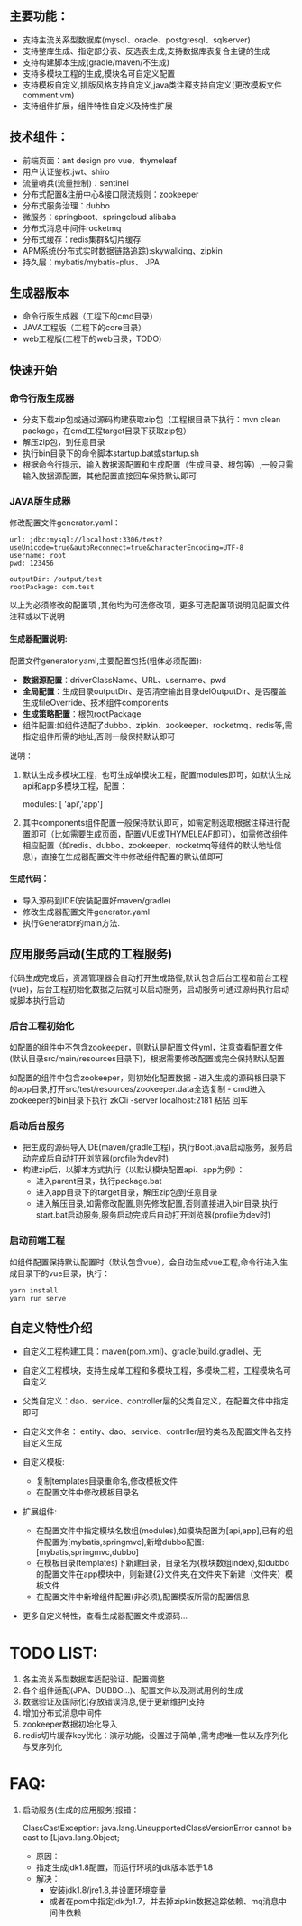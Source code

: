 ## 主要功能：

- 支持主流关系型数据库(mysql、oracle、postgresql、sqlserver)
- 支持整库生成、指定部分表、反选表生成,支持数据库表复合主键的生成
- 支持构建脚本生成(gradle/maven/不生成)
- 支持多模块工程的生成,模块名可自定义配置
- 支持模板自定义,排版风格支持自定义,java类注释支持自定义(更改模板文件comment.vm)
- 支持组件扩展，组件特性自定义及特性扩展

## 技术组件：


- 前端页面：ant design pro vue、thymeleaf
- 用户认证鉴权:jwt、shiro
- 流量哨兵(流量控制)：sentinel
- 分布式配置&注册中心&接口限流规则：zookeeper
- 分布式服务治理：dubbo
- 微服务：springboot、springcloud alibaba
- 分布式消息中间件rocketmq
- 分布式缓存：redis集群&切片缓存
- APM系统(分布式实时数据链路追踪):skywalking、zipkin
- 持久层：mybatis/mybatis-plus、 JPA

## 生成器版本
- 命令行版生成器（工程下的cmd目录）
- JAVA工程版（工程下的core目录）
- web工程版(工程下的web目录，TODO)

## 快速开始

### 命令行版生成器

- 分支下载zip包或通过源码构建获取zip包（工程根目录下执行：mvn clean package，在cmd工程target目录下获取zip包）
- 解压zip包，到任意目录
- 执行bin目录下的命令脚本startup.bat或startup.sh
- 根据命令行提示，输入数据源配置和生成配置（生成目录、根包等）,一般只需输入数据源配置，其他配置直接回车保持默认即可


### JAVA版生成器

修改配置文件generator.yaml：

			  
	url: jdbc:mysql://localhost:3306/test?useUnicode=true&autoReconnect=true&characterEncoding=UTF-8
	username: root
	pwd: 123456
    
	outputDir: /output/test
	rootPackage: com.test
以上为必须修改的配置项 ,其他均为可选修改项，更多可选配置项说明见配置文件注释或以下说明

#### 生成器配置说明:

配置文件generator.yaml,主要配置包括(粗体必须配置):

- **数据源配置**：driverClassName、URL、username、pwd
- **全局配置**：生成目录outputDir、是否清空输出目录delOutputDir、是否覆盖生成fileOverride、技术组件components
- **生成策略配置**：根包rootPackage
- 组件配置:如组件选配了dubbo、zipkin、zookeeper、rocketmq、redis等,需指定组件所需的地址,否则一般保持默认即可

说明：

1. 默认生成多模块工程，也可生成单模块工程，配置modules即可，如默认生成api和app多模块工程，配置：

	modules: [ 'api','app']
	
2. 其中components组件配置一般保持默认即可，如需定制选取根据注释进行配置即可（比如需要生成页面，配置VUE或THYMELEAF即可），如需修改组件相应配置（如redis、dubbo、zookeeper、rocketmq等组件的默认地址信息)，直接在生成器配置文件中修改组件配置的默认值即可


#### 生成代码：


- 导入源码到IDE(安装配置好maven/gradle)
- 修改生成器配置文件generator.yaml
- 执行Generator的main方法.



## 应用服务启动(生成的工程服务)
	
代码生成完成后，资源管理器会自动打开生成路径,默认包含后台工程和前台工程(vue)，后台工程初始化数据之后就可以启动服务，启动服务可通过源码执行启动或脚本执行启动

### 后台工程初始化

如配置的组件中不包含zookeeper，则默认是配置文件yml，注意查看配置文件(默认目录src/main/resources目录下)，根据需要修改配置或完全保持默认配置

如配置的组件中包含zookeeper，则初始化配置数据
	- 进入生成的源码根目录下的app目录,打开src/test/resources/zookeeper.data全选复制
	- cmd进入zookeeper的bin目录下执行 zkCli -server localhost:2181 粘贴 回车

### 启动后台服务

- 把生成的源码导入IDE(maven/gradle工程)，执行Boot.java启动服务，服务启动完成后自动打开浏览器(profile为dev时)
- 构建zip后，以脚本方式执行（以默认模块配置api、app为例）：
	- 进入parent目录，执行package.bat
	- 进入app目录下的target目录，解压zip包到任意目录
	- 进入解压目录,如需修改配置,则先修改配置,否则直接进入bin目录,执行start.bat启动服务,服务启动完成后自动打开浏览器(profile为dev时)

### 启动前端工程
如组件配置保持默认配置时（默认包含vue），会自动生成vue工程,命令行进入生成目录下的vue目录，执行：

	yarn install 
	yarn run serve
 
## 自定义特性介绍
- 自定义工程构建工具：maven(pom.xml)、gradle(build.gradle)、无

- 自定义工程模块，支持生成单工程和多模块工程，多模块工程，工程模块名可自定义

- 父类自定义：dao、service、controller层的父类自定义，在配置文件中指定即可

- 自定义文件名： entity、dao、service、contrller层的类名及配置文件名支持自定义生成

- 自定义模板:

	- 复制templates目录重命名,修改模板文件
	- 在配置文件中修改模板目录名

- 扩展组件:

	- 在配置文件中指定模块名数组(modules),如模块配置为[api,app],已有的组件配置为[mybatis,springmvc],新增dubbo配置:[mybatis,springmvc,dubbo]
	- 在模板目录(templates)下新建目录，目录名为{模块数组index},如dubbo的配置文件在app模块中，则新建{2}文件夹,在文件夹下新建（文件夹）模板文件
	- 在配置文件中新增组件配置(非必须),配置模板所需的配置信息

- 更多自定义特性，查看生成器配置文件或源码...

	
	
# TODO LIST:

1. 各主流关系型数据库适配验证、配置调整
2. 各个组件适配(JPA、DUBBO...)、配置文件以及测试用例的生成
3. 数据验证及国际化(存放错误消息,便于更新维护)支持
4. 增加分布式消息中间件
5. zookeeper数据初始化导入
6. redis切片緩存key优化：演示功能，设置过于简单 ,需考虑唯一性以及序列化与反序列化

# FAQ:

1. 启动服务(生成的应用服务)报错：

	ClassCastException: java.lang.UnsupportedClassVersionError cannot be cast to [Ljava.lang.Object;
	- 原因：
	- 指定生成jdk1.8配置，而运行环境的jdk版本低于1.8
	- 解决：
		- 安装jdk1.8/jre1.8,并设置环境变量
		- 或者在pom中指定jdk为1.7，并去掉zipkin数据追踪依赖、mq消息中间件依赖